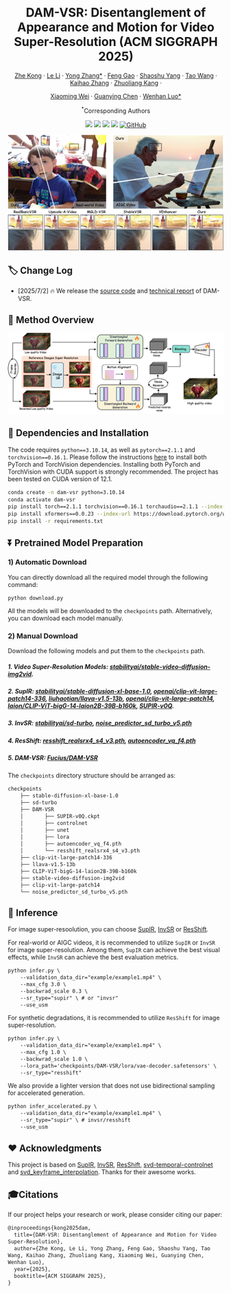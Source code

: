 <div align="center">
<h1>DAM-VSR: Disentanglement of Appearance and Motion for Video Super-Resolution (ACM SIGGRAPH 2025)</h1>

[Zhe Kong](https://scholar.google.com/citations?user=4X3yLwsAAAAJ&hl=zh-CN) · [Le Li]() · [Yong Zhang*](https://yzhang2016.github.io/) · [Feng Gao](https://scholar.google.com/citations?user=lFkCeoYAAAAJ) · [Shaoshu Yang](https://scholar.google.com/citations?user=JrdZbTsAAAAJ&hl=en) · [Tao Wang](https://taowangzj.github.io/) · [Kaihao Zhang](https://zhangkaihao.github.io/)  · [Zhuoliang Kang](https://scholar.google.com/citations?user=W1ZXjMkAAAAJ&hl=en) · 

[Xiaoming Wei](https://scholar.google.com/citations?user=JXV5yrZxj5MC&hl=zh-CN) · [Guanying Chen](https://guanyingc.github.io/) · [Wenhan Luo*](https://whluo.github.io/)

<sup>*</sup>Corresponding Authors





<a href='https://arxiv.org/abs/2507.01012'><img src='https://img.shields.io/badge/Technique-Report-red'></a>
<a href='https://kongzhecn.github.io/projects/dam-vsr/'><img src='https://img.shields.io/badge/Project-Page-green'></a>
<a href='https://huggingface.co/Fucius/DAM-VSR'><img src='https://img.shields.io/badge/%F0%9F%A4%97%20Hugging%20Face-Model-blue'></a>
<a href=https://github.com/kongzhecn/DAM-VSR><img src='https://img.shields.io/badge/Github-bb8a2e?logo=github'></a>
[![GitHub](https://img.shields.io/github/stars/kongzhecn/DAM-VSR?style=social)](https://github.com/kongzhecn/DAM-VSR)

</div>
   


<p align="center">
  <img src="assets/teaser.jpg">
</p>

## :label: Change Log 

- [2025/7/2] 🔥 We release the [source code](https://github.com/kongzhecn/DAM-VSR) and [technical report](https://arxiv.org/abs/2507.01012) of DAM-VSR.


## 🔆 Method Overview
<p align="center">
  <img src="assets/pipeline.png">
</p>

## :wrench: Dependencies and Installation

The code requires `python==3.10.14`, as well as `pytorch==2.1.1` and `torchvision==0.16.1`. Please follow the instructions [here](https://pytorch.org/get-started/locally/) to install both PyTorch and TorchVision dependencies. Installing both PyTorch and TorchVision with CUDA support is strongly recommended. The project has been tested on CUDA version of 12.1.

```bash
conda create -n dam-vsr python=3.10.14
conda activate dam-vsr
pip install torch==2.1.1 torchvision==0.16.1 torchaudio==2.1.1 --index-url https://download.pytorch.org/whl/cu121
pip install xformers==0.0.23 --index-url https://download.pytorch.org/whl/cu121
pip install -r requirements.txt
```






## ⏬ Pretrained Model Preparation

### 1) Automatic Download

You can directly download all the required model through the following command:
```
python download.py
```
All the models will be downloaded to the `checkpoints` path. Alternatively, you can download each model manually.



### 2) Manual Download

Download the following models and put them to the `checkpoints` path.

##### 1. Video Super-Resolution Models: [stabilityai/stable-video-diffusion-img2vid](https://huggingface.co/stabilityai/stable-video-diffusion-img2vid).

##### 2. SupIR: [stabilityai/stable-diffusion-xl-base-1.0](https://huggingface.co/stabilityai/stable-diffusion-xl-base-1.0), [openai/clip-vit-large-patch14-336](https://huggingface.co/openai/clip-vit-large-patch14-336), [liuhaotian/llava-v1.5-13b](https://huggingface.co/liuhaotian/llava-v1.5-13b), [openai/clip-vit-large-patch14](https://huggingface.co/openai/clip-vit-large-patch14), [laion/CLIP-ViT-bigG-14-laion2B-39B-b160k](https://huggingface.co/laion/CLIP-ViT-bigG-14-laion2B-39B-b160k), [SUPIR-v0Q](https://drive.google.com/drive/folders/1yELzm5SvAi9e7kPcO_jPp2XkTs4vK6aR?usp=sharing).

##### 3. InvSR: [stabilityai/sd-turbo](https://huggingface.co/stabilityai/sd-turbo), [noise_predictor_sd_turbo_v5.pth](https://huggingface.co/OAOA/InvSR/resolve/main/noise_predictor_sd_turbo_v5.pth)

##### 4. ResShift: [resshift_realsrx4_s4_v3.pth](https://github.com/zsyOAOA/ResShift/releases/download/v2.0/resshift_realsrx4_s4_v3.pth), [autoencoder_vq_f4.pth](https://github.com/zsyOAOA/ResShift/releases/download/v2.0/autoencoder_vq_f4.pth)

##### 5. DAM-VSR: [Fucius/DAM-VSR](https://huggingface.co/Fucius/DAM-VSR)

The `checkpoints` directory structure should be arranged as:
```
checkpoints
    ├── stable-diffusion-xl-base-1.0
    ├── sd-turbo
    ├── DAM-VSR
    │       ├── SUPIR-v0Q.ckpt
    │       ├── controlnet
    │       ├── unet
    │       ├── lora
    │       ├── autoencoder_vq_f4.pth
    │       └── resshift_realsrx4_s4_v3.pth
    ├── clip-vit-large-patch14-336
    ├── llava-v1.5-13b
    ├── CLIP-ViT-bigG-14-laion2B-39B-b160k
    ├── stable-video-diffusion-img2vid
    ├── clip-vit-large-patch14
    └── noise_predictor_sd_turbo_v5.pth
```

## 🚀 Inference
For image super-resoolution, you can choose [SupIR](https://github.com/Fanghua-Yu/SUPIR), [InvSR](https://github.com/zsyOAOA/InvSR) or [ResShift](https://github.com/zsyOAOA/ResShift).

For real-world or AIGC videos, it is recommended to utilize `SupIR` or `InvSR` for image super-resolution. Among them, `SupIR` can achieve the best visual effects, while `InvSR` can achieve the best evaluation metrics.
```
python infer.py \
    --validation_data_dir="example/example1.mp4" \
    --max_cfg 3.0 \
    --backwrad_scale 0.3 \
    --sr_type="supir" \ # or "invsr"
    --use_usm
```

For synthetic degradations, it is recommended to utilize `ResShift` for image super-resolution.
```
python infer.py \
    --validation_data_dir="example/example1.mp4" \
    --max_cfg 1.0 \
    --backwrad_scale 1.0 \
    --lora_path='checkpoints/DAM-VSR/lora/vae-decoder.safetensors' \
    --sr_type="resshift"
```

We also provide a lighter version that does not use bidirectional sampling for accelerated generation.
```
python infer_accelerated.py \
    --validation_data_dir="example/example1.mp4" \
    --sr_type="supir" \ # invsr/resshift
    --use_usm
```


## ❤️ Acknowledgments
This project is based on [SupIR](https://github.com/Fanghua-Yu/SUPIR), [InvSR](https://github.com/zsyOAOA/InvSR), [ResShift](https://github.com/zsyOAOA/ResShift), [svd-temporal-controlnet](https://github.com/CiaraStrawberry/svd-temporal-controlnet) and [svd_keyframe_interpolation](https://github.com/jeanne-wang/svd_keyframe_interpolation). Thanks for their awesome works.


## 🎓Citations
If our project helps your research or work, please consider citing our paper:
```
@inproceedings{kong2025dam,
  title={DAM-VSR: Disentanglement of Appearance and Motion for Video Super-Resolution}, 
  author={Zhe Kong, Le Li, Yong Zhang, Feng Gao, Shaoshu Yang, Tao Wang, Kaihao Zhang, Zhuoliang Kang, Xiaoming Wei, Guanying Chen, Wenhan Luo},
  year={2025},
  booktitle={ACM SIGGRAPH 2025},
}
```
